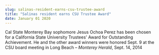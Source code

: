 ```yaml
---
slug: salinas-resident-earns-csu-trustee-award
title: "Salinas resident earns CSU Trustee Award"
date: January 01 2020
---
```


<p>Cal State Monterey Bay sophomore Jesus Ochoa Perez has been chosen for a California State University Trustees' Award for Outstanding Achievement. He and the other award winners were honored Sept. 9 at the CSU board meeting in Long Beach – <em>Monterey Herald</em>, Sept. 14, 2014
</p>
